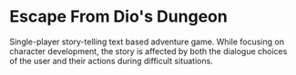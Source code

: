 
# Escape From Dio's Dungeon

Single-player story-telling text based adventure game. While focusing on character development, the story is affected by both the dialogue choices of the user and their actions during difficult situations.



